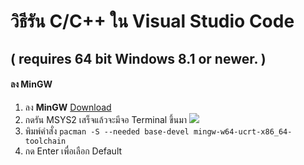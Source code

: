 # วิธีรัน C/C++ ใน Visual Studio Code

## ( requires 64 bit Windows 8.1 or newer. )

#### ลง **MinGW**
1. ลง **MinGW** [Download](https://github.com/msys2/msys2-installer/releases/download/2023-05-26/msys2-x86_64-20230526.exe "Download")
2. กดรัน MSYS2   เสร็จแล้วจะมีจอ Terminal ขึ้นมา ![](https://cdn.discordapp.com/attachments/816608736042811401/1193577057934917725/image.png?ex=65ad3842&is=659ac342&hm=6f7915e85797b0832583910b60eeedff416f264c8cfadb5888187a0ee4d5f5d4&)
3. พิมพ์คำสั่ง `pacman -S --needed base-devel mingw-w64-ucrt-x86_64-toolchain`
4. กด Enter เพื่อเลือก Default 

